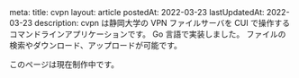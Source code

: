 <route lang="yaml">
meta:
  title: cvpn
  layout: article
  postedAt: 2022-03-23
  lastUpdatedAt: 2022-03-23
  description:
    cvpn は静岡大学の VPN ファイルサーバを CUI で操作するコマンドラインアプリケーションです。
    Go 言語で実装しました。
    ファイルの検索やダウンロード、アップロードが可能です。
</route>

このページは現在制作中です。
